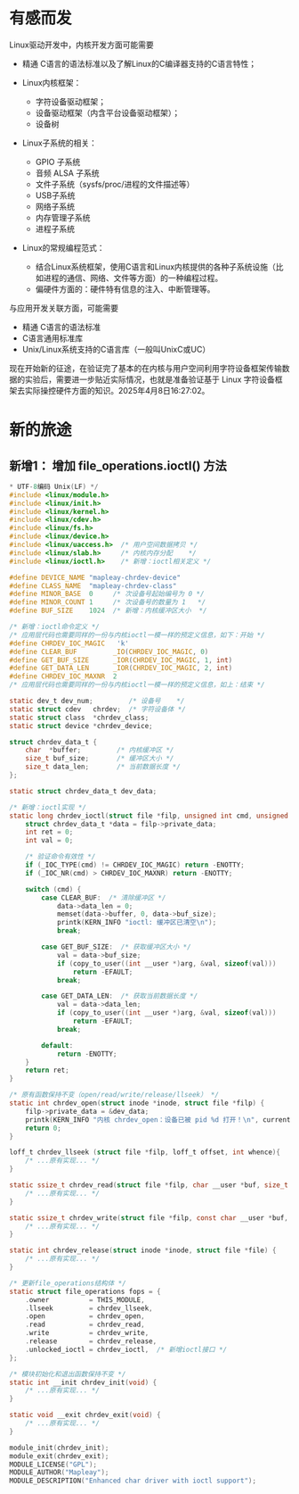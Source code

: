 # 有感而发

Linux驱动开发中，内核开发方面可能需要

- 精通 C语言的语法标准以及了解Linux的C编译器支持的C语言特性；

- Linux内核框架：
  - 字符设备驱动框架；
  - 设备驱动框架（内含平台设备驱动框架）；
  - 设备树
- Linux子系统的相关：
  - GPIO 子系统
  - 音频 ALSA 子系统
  - 文件子系统（sysfs/proc/进程的文件描述等）
  - USB子系统
  - 网络子系统
  - 内存管理子系统
  - 进程子系统
- Linux的常规编程范式：
  - 结合Linux系统框架，使用C语言和Linux内核提供的各种子系统设施（比如进程的通信、网络、文件等方面）的一种编程过程。
  - 偏硬件方面的：硬件特有信息的注入、中断管理等。



与应用开发关联方面，可能需要

- 精通 C语言的语法标准
- C语言通用标准库
- Unix/Linux系统支持的C语言库（一般叫UnixC或UC）



现在开始新的征途，在验证完了基本的在内核与用户空间利用字符设备框架传输数据的实验后，需要进一步贴近实际情况，也就是准备验证基于 Linux 字符设备框架去实际操控硬件方面的知识。2025年4月8日16:27:02。



# 新的旅途

## 新增1： 增加 file_operations.ioctl() 方法



```c
* UTF-8编码 Unix(LF) */
#include <linux/module.h>
#include <linux/init.h>
#include <linux/kernel.h>
#include <linux/cdev.h>
#include <linux/fs.h>
#include <linux/device.h>
#include <linux/uaccess.h>  /* 用户空间数据拷贝 */
#include <linux/slab.h>     /* 内核内存分配    */
#include <linux/ioctl.h>    /* 新增：ioctl相关定义 */

#define DEVICE_NAME "mapleay-chrdev-device"
#define CLASS_NAME  "mapleay-chrdev-class"
#define MINOR_BASE  0     /* 次设备号起始编号为 0 */
#define MINOR_COUNT 1     /* 次设备号的数量为 1   */
#define BUF_SIZE    1024  /* 新增：内核缓冲区大小  */

/* 新增：ioctl命令定义 */
/* 应用层代码也需要同样的一份与内核ioctl一模一样的预定义信息，如下：开始 */
#define CHRDEV_IOC_MAGIC   'k'
#define CLEAR_BUF         _IO(CHRDEV_IOC_MAGIC, 0)
#define GET_BUF_SIZE      _IOR(CHRDEV_IOC_MAGIC, 1, int)
#define GET_DATA_LEN      _IOR(CHRDEV_IOC_MAGIC, 2, int)
#define CHRDEV_IOC_MAXNR  2
/* 应用层代码也需要同样的一份与内核ioctl一模一样的预定义信息，如上：结束 */

static dev_t dev_num;         /* 设备号    */
static struct cdev   chrdev;  /* 字符设备体 */
static struct class  *chrdev_class;  
static struct device *chrdev_device; 

struct chrdev_data_t {
    char  *buffer;         /* 内核缓冲区 */
    size_t buf_size;       /* 缓冲区大小 */
    size_t data_len;       /* 当前数据长度 */
};

static struct chrdev_data_t dev_data;

/* 新增：ioctl实现 */
static long chrdev_ioctl(struct file *filp, unsigned int cmd, unsigned long arg) {
    struct chrdev_data_t *data = filp->private_data;
    int ret = 0;
    int val = 0;

    /* 验证命令有效性 */
    if (_IOC_TYPE(cmd) != CHRDEV_IOC_MAGIC) return -ENOTTY;
    if (_IOC_NR(cmd) > CHRDEV_IOC_MAXNR) return -ENOTTY;

    switch (cmd) {
        case CLEAR_BUF:  /* 清除缓冲区 */
            data->data_len = 0;
            memset(data->buffer, 0, data->buf_size);
            printk(KERN_INFO "ioctl: 缓冲区已清空\n");
            break;

        case GET_BUF_SIZE:  /* 获取缓冲区大小 */
            val = data->buf_size;
            if (copy_to_user((int __user *)arg, &val, sizeof(val)))
                return -EFAULT;
            break;

        case GET_DATA_LEN:  /* 获取当前数据长度 */
            val = data->data_len;
            if (copy_to_user((int __user *)arg, &val, sizeof(val)))
                return -EFAULT;
            break;

        default:
            return -ENOTTY;
    }
    return ret;
}

/* 原有函数保持不变（open/read/write/release/llseek） */
static int chrdev_open(struct inode *inode, struct file *filp) {
    filp->private_data = &dev_data;  
    printk(KERN_INFO "内核 chrdev_open：设备已被 pid %d 打开！\n", current->pid);
    return 0;
}

loff_t chrdev_llseek (struct file *filp, loff_t offset, int whence){
    /* ...原有实现... */
}

static ssize_t chrdev_read(struct file *filp, char __user *buf, size_t len, loff_t *off) {
    /* ...原有实现... */
}

static ssize_t chrdev_write(struct file *filp, const char __user *buf, size_t len, loff_t *off) {
    /* ...原有实现... */
}

static int chrdev_release(struct inode *inode, struct file *file) {
    /* ...原有实现... */
}

/* 更新file_operations结构体 */
static struct file_operations fops = {
    .owner          = THIS_MODULE,
    .llseek         = chrdev_llseek,
    .open           = chrdev_open,
    .read           = chrdev_read,
    .write          = chrdev_write,
    .release        = chrdev_release,
    .unlocked_ioctl = chrdev_ioctl,  /* 新增ioctl接口 */
};

/* 模块初始化和退出函数保持不变 */
static int __init chrdev_init(void) {
    /* ...原有实现... */
}

static void __exit chrdev_exit(void) {
    /* ...原有实现... */
}

module_init(chrdev_init);
module_exit(chrdev_exit);
MODULE_LICENSE("GPL");
MODULE_AUTHOR("Mapleay");
MODULE_DESCRIPTION("Enhanced char driver with ioctl support");
```

































































